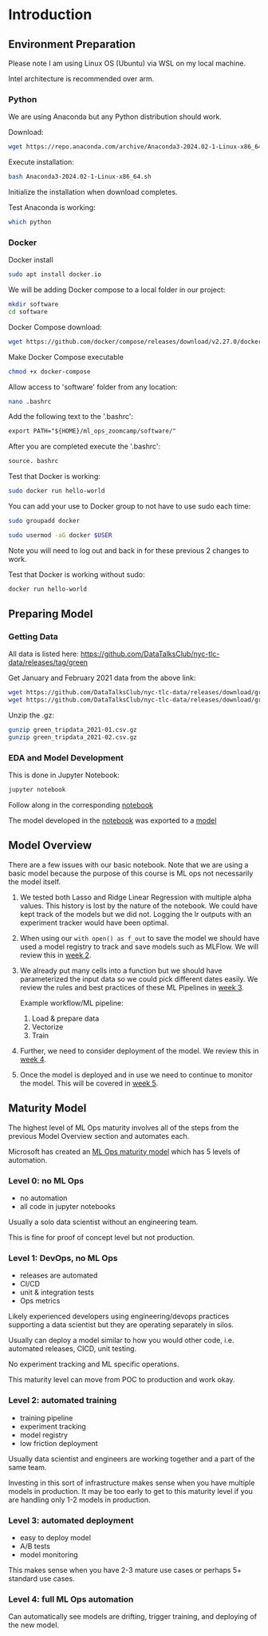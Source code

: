 # Introduction

## Environment Preparation

Please note I am using Linux OS (Ubuntu) via WSL on my local machine. 

Intel architecture is recommended over arm.

### Python

We are using Anaconda but any Python distribution should work.

Download:
```bash
wget https://repo.anaconda.com/archive/Anaconda3-2024.02-1-Linux-x86_64.sh
```

Execute installation:
```bash
bash Anaconda3-2024.02-1-Linux-x86_64.sh
```

Initialize the installation when download completes.

Test Anaconda is working:
```bash
which python
```

### Docker

Docker install
```bash
sudo apt install docker.io
```

We will be adding Docker compose to a local folder in our project:
```bash
mkdir software
cd software
```

Docker Compose download:
```bash
wget https://github.com/docker/compose/releases/download/v2.27.0/docker-compose-linux-x86_64 -O docker-compose
```

Make Docker Compose executable
```bash
chmod +x docker-compose
```

Allow access to 'software' folder from any location:
```bash
nano .bashrc
```

Add the following text to the '.bashrc':
```txt
export PATH="${HOME}/ml_ops_zoomcamp/software/"
```

After you are completed execute the '.bashrc':
```bash
source. bashrc
```

Test that Docker is working:
```bash
sudo docker run hello-world
```

You can add your use to Docker group to not have to use sudo each time:
```bash
sudo groupadd docker
```
```bash
sudo usermod -aG docker $USER
```
Note you will need to log out and back in for these previous 2 changes to work.

Test that Docker is working without sudo:
```bash
docker run hello-world
```

## Preparing Model

### Getting Data

All data is listed here:
https://github.com/DataTalksClub/nyc-tlc-data/releases/tag/green

Get January and February 2021 data from the above link:
```bash
wget https://github.com/DataTalksClub/nyc-tlc-data/releases/download/green/green_tripdata_2021-01.csv.gz
wget https://github.com/DataTalksClub/nyc-tlc-data/releases/download/green/green_tripdata_2021-02.csv.gz
```

Unzip the .gz:
```bash
gunzip green_tripdata_2021-01.csv.gz
gunzip green_tripdata_2021-02.csv.gz
```

### EDA and Model Development

This is done in Jupyter Notebook:
```bash
jupyter notebook
```

Follow along in the corresponding [notebook](https://github.com/TylerJSimpson/ml_ops_zoomcamp/tree/master/notebooks/w1_duration-prediction.ipynb)

The model developed in the [notebook](https://github.com/TylerJSimpson/ml_ops_zoomcamp/tree/master/notebooks/w1_duration-prediction.ipynb) was exported to a [model](https://github.com/TylerJSimpson/ml_ops_zoomcamp/tree/master/models/lin_reg.bin)

## Model Overview

There are a few issues with our basic notebook. Note that we are using a basic model because the purpose of this course is ML ops not necessarily the model itself. 

1. We tested both Lasso and Ridge Linear Regression with multiple alpha values. This history is lost by the nature of the notebook. We could have kept track of the models but we did not. Logging the lr outputs with an experiment tracker would have been optimal.

2. When using our `with open() as f_out` to save the model we should have used a model registry to track and save models such as MLFlow. We will review this in [week 2](https://github.com/TylerJSimpson/ml_ops_zoomcamp/tree/master/w2_experiment_tracking).

3. We already put many cells into a function but we should have parameterized the input data so we could pick different dates easily. We review the rules and best practices of these ML Pipelines in [week 3](https://github.com/TylerJSimpson/ml_ops_zoomcamp/tree/master/w3_orchestration).

    Example workflow/ML pipeline:

    1. Load & prepare data
    2. Vectorize
    3. Train

4. Further, we need to consider deployment of the model. We review this in [week 4](https://github.com/TylerJSimpson/ml_ops_zoomcamp/tree/master/w4_deployment).

5. Once the model is deployed and in use we need to continue to monitor the model. This will be covered in [week 5](https://github.com/TylerJSimpson/ml_ops_zoomcamp/tree/master/w5_monitoring).

## Maturity Model

The highest level of ML Ops maturity involves all of the steps from the previous Model Overview section and automates each.  

Microsoft has created an [ML Ops maturity model](https://learn.microsoft.com/en-us/azure/architecture/ai-ml/guide/mlops-maturity-model) which has 5 levels of automation.


### Level 0: no ML Ops
- no automation
- all code in jupyter notebooks

Usually a solo data scientist without an engineering team. 

This is fine for proof of concept level but not production.

### Level 1: DevOps, no ML Ops
- releases are automated
- CI/CD
- unit & integration tests
- Ops metrics

Likely experienced developers using engineering/devops practices supporting a data scientist but they are operating separately in silos.

Usually can deploy a model similar to how you would other code, i.e. automated releases, CICD, unit testing. 

No experiment tracking and ML specific operations.

This maturity level can move from POC to production and work okay.

### Level 2: automated training
- training pipeline
- experiment tracking
- model registry
- low friction deployment

Usually data scientist and engineers are working together and a part of the same team.

Investing in this sort of infrastructure makes sense when you have multiple models in production. It may be too early to get to this maturity level if you are handling only 1-2 models in production.

### Level 3: automated deployment
- easy to deploy model
- A/B tests
- model monitoring

This makes sense when you have 2-3 mature use cases or perhaps 5+ standard use cases.

### Level 4: full ML Ops automation

Can automatically see models are drifting, trigger training, and deploying of the new model.